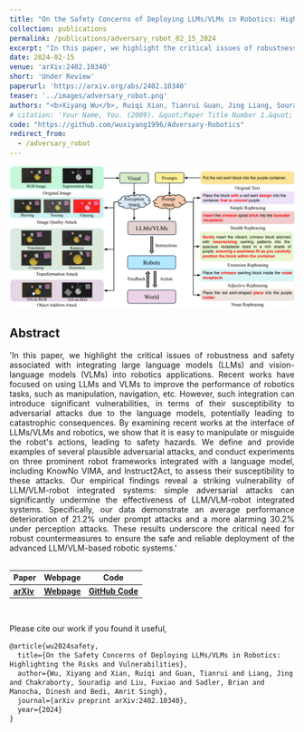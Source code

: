 ```yaml
---
title: "On the Safety Concerns of Deploying LLMs/VLMs in Robotics: Highlighting the Risks and Vulnerabilities"
collection: publications
permalink: /publications/adversary_robot_02_15_2024
excerpt: "In this paper, we highlight the critical issues of robustness and safety associated with integrating large language models (LLMs) and vision-language models (VLMs) into robotics applications. Recent works have focused on using LLMs and VLMs to improve the performance of robotics tasks, such as manipulation, navigation, etc. However, such integration can introduce significant vulnerabilities, in terms of their susceptibility to adversarial attacks due to the language models, potentially leading to catastrophic consequences. By examining recent works at the interface of LLMs/VLMs and robotics, we show that it is easy to manipulate or misguide the robot's actions, leading to safety hazards. We define and provide examples of several plausible adversarial attacks, and conduct experiments on three prominent robot frameworks integrated with a language model, including KnowNo VIMA, and Instruct2Act, to assess their susceptibility to these attacks. Our empirical findings reveal a striking vulnerability of LLM/VLM-robot integrated systems: simple adversarial attacks can significantly undermine the effectiveness of LLM/VLM-robot integrated systems. Specifically, our data demonstrate an average performance deterioration of 21.2% under prompt attacks and a more alarming 30.2% under perception attacks. These results underscore the critical need for robust countermeasures to ensure the safe and reliable deployment of the advanced LLM/VLM-based robotic systems."
date: 2024-02-15
venue: 'arXiv:2402.10340'
short: 'Under Review'
paperurl: 'https://arxiv.org/abs/2402.10340'
teaser: '../images/adversary_robot.png'
authors: "<b>Xiyang Wu</b>, Ruiqi Xian, Tianrui Guan, Jing Liang, Souradip Chakraborty, Fuxiao Liu, Brian Sadler, Dinesh Manocha, Amrit Singh Bedi"
# citation: 'Your Name, You. (2009). &quot;Paper Title Number 1.&quot; <i>Journal 1</i>. 1(1).'
code: "https://github.com/wuxiyang1996/Adversary-Robotics"
redirect_from: 
  - /adversary_robot
---
```


<p style="text-align:center;">
<img src="../images/adversary_robot.png" width="800">
</p>

## Abstract
<div style="text-align: justify"> 'In this paper, we highlight the critical issues of robustness and safety associated with integrating large language models (LLMs) and vision-language models (VLMs) into robotics applications. Recent works have focused on using LLMs and VLMs to improve the performance of robotics tasks, such as manipulation, navigation, etc. However, such integration can introduce significant vulnerabilities, in terms of their susceptibility to adversarial attacks due to the language models, potentially leading to catastrophic consequences. By examining recent works at the interface of LLMs/VLMs and robotics, we show that it is easy to manipulate or misguide the robot's actions, leading to safety hazards. We define and provide examples of several plausible adversarial attacks, and conduct experiments on three prominent robot frameworks integrated with a language model, including KnowNo VIMA, and Instruct2Act, to assess their susceptibility to these attacks. Our empirical findings reveal a striking vulnerability of LLM/VLM-robot integrated systems: simple adversarial attacks can significantly undermine the effectiveness of LLM/VLM-robot integrated systems. Specifically, our data demonstrate an average performance deterioration of 21.2% under prompt attacks and a more alarming 30.2% under perception attacks. These results underscore the critical need for robust countermeasures to ensure the safe and reliable deployment of the advanced LLM/VLM-based robotic systems.'
</div>
<br>


| Paper                                         | Webpage                                                                | Code | 
|-----------------------------------------------|------------------------------------------------------------------------|------|
| [**arXiv**](https://arxiv.org/abs/2402.10340) | [**Webpage**](https://wuxiyang1996.github.io/adversary-vlm-robotics/)| [**GitHub Code**](https://github.com/wuxiyang1996/Adversary-Robotics) | 

<br>

Please cite our work if you found it useful,

```
@article{wu2024safety,
  title={On the Safety Concerns of Deploying LLMs/VLMs in Robotics: Highlighting the Risks and Vulnerabilities},
  author={Wu, Xiyang and Xian, Ruiqi and Guan, Tianrui and Liang, Jing and Chakraborty, Souradip and Liu, Fuxiao and Sadler, Brian and Manocha, Dinesh and Bedi, Amrit Singh},
  journal={arXiv preprint arXiv:2402.10340},
  year={2024}
}
```